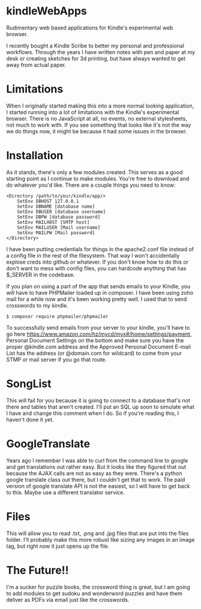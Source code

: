# kindleWebApps
Rudimentary web based applications for Kindle's experimental web browser.

I recently bought a Kindle Scribe to better my personal and professional 
workflows.  Through the years I have written notes with pen and paper 
at my desk or creating sketches for 3d printing, but have always 
wanted to get away from actual paper.

# Limitations
When I originally started making this into a more normal looking application, 
I started running into a lot of limitations with the Kindle's experimental
browser.  There is no JavaScript at all, no events, no external stylesheets, 
not much to work with.  If you see something that looks like it's not the way 
we do things now, it might be because it had some issues in the browser.

# Installation
As it stands, there's only a few modules created.  This serves as a good starting 
point as I continue to make modules.  You're free to download and do whatever 
you'd like.  There are a couple things you need to know:

```apacheconf
<Directory /path/to/your/kindle/app/>
	SetEnv DBHOST 127.0.0.1
	SetEnv DBNAME [database name]
	SetEnv DBUSER [database username]
	SetEnv DBPW [database password]
	SetEnv MAILHOST [SMTP host]
	SetEnv MAILUSER [Mail username]
	SetEnv MAILPW [Mail password]
</Directory>
```
I have been putting credentials for things in the apache2.conf file instead of a 
config file in the rest of the filesystem.  That way I won't accidentally explose 
creds into github or whatever.  If you don't know how to do this or don't want to 
mess with config files, you can hardcode anything that has $_SERVER in the codebase.

If you plan on using a part of the app that sends emails to your Kindle, you will 
have to have PHPMailer loaded up in composer.  I have been using zoho mail for a 
while now and it's been working pretty well.  I used that to send crosswords to 
my kindle.
```
$ composer require phpmailer/phpmailer
```
To successfully send emails from your server to your kindle, you'll have to go
here https://www.amazon.com/hz/mycd/myx#/home/settings/payment, Personal Document Settings 
on the bottom and make sure you have the proper @kindle.com address and the
Approved Personal Document E-mail List has the address (or @domain.com for 
wildcard) to come from your STMP or mail server if you go that route.

# SongList
This will fail for you because it is going to connect to a database that's 
not there and tables that aren't created.  I'll put an SQL up soon to 
simulate what I have and change this comment when I do.  So if you're reading 
this, I haven't done it yet.

# GoogleTranslate
Years ago I remember I was able to curl from the command line to google and 
get translations out rather easy.  But it looks like they figured that out 
because the AJAX calls are not as easy as they were.  There's a python 
google translate class out there, but I couldn't get that to work.  The paid 
version of google translate API is not the easiest, so I will have to get 
back to this.  Maybe use a different translator service.

# Files
This will allow you to read .txt, .png and .jpg files that are put into the 
files folder.  I'll probably make this more robust like sizing any images 
in an image tag, but right now it just opens up the file.

# The Future!!
I'm a sucker for puzzle books, the crossword thing is great, but I am going 
to add modules to get sudoku and wonderword puzzles and have them deliver as 
PDFs via email just like the crosswords.